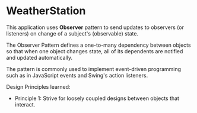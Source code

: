# WeatherStation

This application uses **Observer** pattern to send updates to observers (or listeners) on change of a subject's (observable) state.

The Observer Pattern defines a one-to-many dependency between objects so that when one object changes state, all of its dependents are notified and updated automatically.

The pattern is commonly used to implement event-driven programming such as in JavaScript events and Swing's action listeners.

Design Principles learned:

- Principle 1: Strive for loosely coupled designs between objects that interact.

